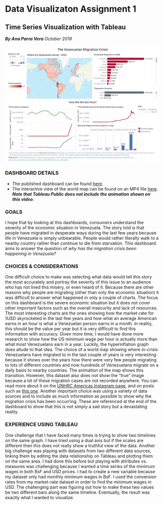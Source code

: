 # Data Visualizaton Assignment 1
## Time Series Visualization with Tableau
***By Ana Parra Vera***
*October 2019*

![alt text](assets/dashboard-screenshot.png "Time Series Visualization with Tableau")


### DASHBOARD DETAILS
- The published dashboard can be found [here]().
- The interactive view of the world map can be found on an MP4 file [here](assets/dashboard-animation.mp4). ***Note that Tableau Public does not include the animation shown on this video***.

### GOALS
I hope that by looking at this dashboards, consumers understand the severity of the economic situation in Venezuela. The story told is that people have migrated in desperate ways during the last few years because life in Venezuela is simply unbearable. People would rather literally walk to a nearby country rather than continue to die from starvation. This dashboard aims to answer the question of *why has the migration crisis been happening in Venezuela?*

### CHOICES & CONSIDERATIONS
One difficult choice to make was selecting what data would tell this story the most accurately and portray the severity of this issue to an audience who has not lived this misery, or even heard of it.
Because there are other reasons why people are migrating (other than only the economic situation) it was difficult to answer what happened in only a couple of charts. The focus on this dashboard is the severe economic situation but it does not cover other important factors such as the overall insecurity and lack of resources.
The most interesting charts are the ones showing how the market-rate for 1USD skyrocketed in the last few years and how what an average American earns in an hour is what a Venezuelan person earns in a month. In reality, this should be the value per year but it is very difficult to find this information with accuracy. Given more time, I would have done more research to show how the US minimum wage per hour is actually more than what most Venezuelans earn in a year. Luckily, the hyperinflation graph does allude to that idea.
The choice of a world map showing where in-crisis Venezuelans have migrated to in the last couple of years is very interesting because it shows over the years how there were very few people migrating to lots of different countries and now hundreds of Venezuelans migrate on a daily basis to nearby countries. The animation of the map shows this transition. However, this dataset also does not show the “true” image because a lot of these migration cases are not recorded anywhere. You can read more about it on the [UNHRC Americas Instagram page](https://instagram.com/acnur_unhcr_americas?igshid=y1phxdmvmntk), and on posts such as [this one](https://www.instagram.com/p/B3ab88oJn_P/?igshid=1xoi6ra5nyo4q).
Another important choice was using a variety of data sources and to include as much information as possible to show why the migration crisis has been occurring. These are referenced at the end of the dashboard to show that this is not simply a sad story but a devastating reality.

### EXPERIENCE USING TABLEAU
One challenge that I have faced many times is trying to show two timelines on the same graph. I have tried using a dual axis but if the scales are different then this does not really show a truthful view of the data. Another big challenge was playing with datasets from two different data sources, linking them by editing the data relationship on Tableau and plotting them on the same area. I had done this before but playing with attributes vs. measures was challenging because I wanted a time series of the minimum wages in both BsF and USD prices. I had to create a new variable because my dataset only had monthly minimum wages in BsF. I used the conversion rates from my market-rate dataset in order to find the minimum wages in USD. The challenging part was figuring out how to make these two values be two different bars along the same timeline. Eventually, the result was exactly what I wanted to visualize.


